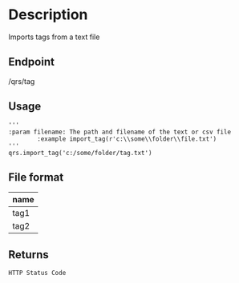 # Description
Imports tags from a text file

## Endpoint
/qrs/tag

## Usage

```
'''
:param filename: The path and filename of the text or csv file
        :example import_tag(r'c:\\some\\folder\\file.txt')
'''
qrs.import_tag('c:/some/folder/tag.txt')
```

## File format

name | 
-----|
tag1 |
tag2 |


## Returns
```
HTTP Status Code
```
